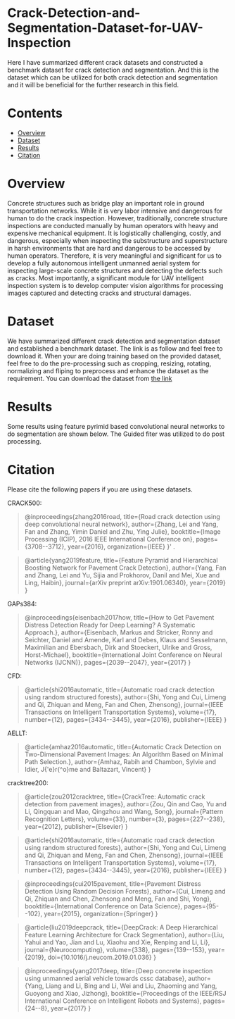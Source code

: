 # Crack-Detection-and-Segmentation-Dataset-for-UAV-Inspection
Here I have summarized different crack datasets and constructed a benchmark dataset for crack detection and segmentation. And this is the dataset which can be utilized for both crack detection and segmentation and it will be beneficial for the further research in this field.
# Contents
 - [Overview](#Overview)
 - [Dataset](#Dataset)
 - [Results](#Results)
 - [Citation](#Citation)
 
 # Overview
 Concrete structures such as bridge play an important role in ground transportation networks. While it is very labor intensive and dangerous for human to do the crack inspection. However, traditionally, concrete structure inspections are conducted manually by human operators with heavy and expensive mechanical equipment. It is logistically challenging, costly, and dangerous, especially when inspecting the substructure and superstructure in harsh environments that are hard and dangerous to be accessed by human operators. Therefore, it is very meaningful and significant for us to develop a fully autonomous intelligent unmanned aerial system for inspecting large-scale concrete structures and detecting the defects such as cracks. Most importantly, a significant module for UAV intelligent inspection system is to develop computer vision algorithms for processing images captured and detecting cracks and structural damages.
 
 # Dataset
 We have summarized different crack detection and segmentation dataset and established a benchmark dataset. The link is as follow and feel free to download it.
 When your are doing training based on the provided dataset, feel free to do the pre-processing such as cropping, resizing, rotating, normalizing and fliping to preprocess and enhance the dataset as the requirement.
You can download the dataset from [the link](https://drive.google.com/drive/folders/196kNa3q3EeaW6ryrk1RtUCDnB0mPz2r2?usp=sharing)
# Results

Some results using feature pyrimid based convolutional neural networks to do segmentation are shown below. The Guided fiter was utilized to do post processing.

# Citation

Please cite the following papers if you are using these datasets.

CRACK500:
>@inproceedings{zhang2016road,
  title={Road crack detection using deep convolutional neural network},
  author={Zhang, Lei and Yang, Fan and Zhang, Yimin Daniel and Zhu, Ying Julie},
  booktitle={Image Processing (ICIP), 2016 IEEE International Conference on},
  pages={3708--3712},
  year={2016},
  organization={IEEE}
}' .

>@article{yang2019feature,
  title={Feature Pyramid and Hierarchical Boosting Network for Pavement Crack Detection},
  author={Yang, Fan and Zhang, Lei and Yu, Sijia and Prokhorov, Danil and Mei, Xue and Ling, Haibin},
  journal={arXiv preprint arXiv:1901.06340},
  year={2019}
}

GAPs384: 
>@inproceedings{eisenbach2017how,
  title={How to Get Pavement Distress Detection Ready for Deep Learning? A Systematic Approach.},
  author={Eisenbach, Markus and Stricker, Ronny and Seichter, Daniel and Amende, Karl and Debes, Klaus
          and Sesselmann, Maximilian and Ebersbach, Dirk and Stoeckert, Ulrike
          and Gross, Horst-Michael},
  booktitle={International Joint Conference on Neural Networks (IJCNN)},
  pages={2039--2047},
  year={2017}
}

CFD: 
>@article{shi2016automatic,
  title={Automatic road crack detection using random structured forests},
  author={Shi, Yong and Cui, Limeng and Qi, Zhiquan and Meng, Fan and Chen, Zhensong},
  journal={IEEE Transactions on Intelligent Transportation Systems},
  volume={17},
  number={12},
  pages={3434--3445},
  year={2016},
  publisher={IEEE}
}

AELLT: 
>@article{amhaz2016automatic,
  title={Automatic Crack Detection on Two-Dimensional Pavement Images: An Algorithm Based on Minimal Path Selection.},
  author={Amhaz, Rabih and Chambon, Sylvie and Idier, J{\'e}r{\^o}me and Baltazart, Vincent}
}

cracktree200: 
>@article{zou2012cracktree,
  title={CrackTree: Automatic crack detection from pavement images},
  author={Zou, Qin and Cao, Yu and Li, Qingquan and Mao, Qingzhou and Wang, Song},
  journal={Pattern Recognition Letters},
  volume={33},
  number={3},
  pages={227--238},
  year={2012},
  publisher={Elsevier}
}

>@article{shi2016automatic,
  title={Automatic road crack detection using random structured forests},
  author={Shi, Yong and Cui, Limeng and Qi, Zhiquan and Meng, Fan and Chen, Zhensong},
  journal={IEEE Transactions on Intelligent Transportation Systems},
  volume={17},
  number={12},
  pages={3434--3445},
  year={2016},
  publisher={IEEE}
}

>@inproceedings{cui2015pavement,
  title={Pavement Distress Detection Using Random Decision Forests},
  author={Cui, Limeng and Qi, Zhiquan and Chen, Zhensong and Meng, Fan and Shi, Yong},
  booktitle={International Conference on Data Science},
  pages={95--102},
  year={2015},
  organization={Springer}
}

>@article{liu2019deepcrack,
  title={DeepCrack: A Deep Hierarchical Feature Learning Architecture for Crack Segmentation},
  author={Liu, Yahui and Yao, Jian and Lu, Xiaohu and Xie, Renping and Li, Li},
  journal={Neurocomputing},
  volume={338},
  pages={139--153},
  year={2019},
  doi={10.1016/j.neucom.2019.01.036}
}

>@inproceedings{yang2017deep,
  title={Deep concrete inspection using unmanned aerial vehicle towards cssc database},
  author={Yang, Liang and Li, Bing and Li, Wei and Liu, Zhaoming and Yang, Guoyong and Xiao, Jizhong},
  booktitle={Proceedings of the IEEE/RSJ International Conference on Intelligent Robots and Systems},
  pages={24--8},
  year={2017}
}
